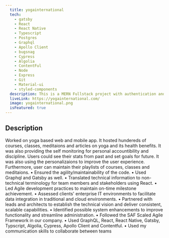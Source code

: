 ```yaml
---
  title: yogainternational
  tech:
    - gatsby
    - React
    - React Native
    - Typescript
    - Postgres
    - Graphql
    - Apollo Client
    - bugsnag
    - Cypress
    - Algolia
    - ContentFul
    - Node
    - Express
    - Git
    - Material-ui
    - styled-components
  description: This is a MERN Fullstack project with authentication and CRUD functionality.
  liveLink: https://yogainternational.com/
  image: yogainternational.png
  isFeatured: true
---
```


## Description

Worked on yoga based web and mobile app. It hosted hundereds of courses, classes, meditaions and articles on yoga and its health benefits. It was also providing the self monitoring for personal accountibility and discipline. Users could see their stats from past and set goals for future. It was also using the personalizaions to improve the user experience. Furthermore, user can maintain their playlists of courses, classes and meditaions.
• Ensured the agility/maintainability of the code.
• Used Graphql and Gatsby as well.
• Translated technical information to non-technical terminology for team members and stakeholders using React.
• Led Agile development practices to maintain on-time milestone achievement.
• Assessed clients' enterprise IT environments to facilitate data integration in traditional and cloud environments.
• Partnered with leads and architects to establish the technical vision and deliver consistent, scalable capabilities.
• Identified possible system enhancements to improve functionality and streamline administration.
• Followed the SAF Scaled Agile Framework in our company.
• Used GraphQL, React, React Native, Gatsby, Typscript, Algolia, Cypress, Apollo Client and Contentful.
• Used my communication skills to collaborate between teams
